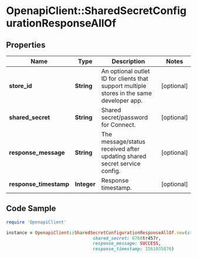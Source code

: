 # OpenapiClient::SharedSecretConfigurationResponseAllOf

## Properties

Name | Type | Description | Notes
------------ | ------------- | ------------- | -------------
**store_id** | **String** | An optional outlet ID for clients that support multiple stores in the same developer app. | [optional] 
**shared_secret** | **String** | Shared secret/password for Connect. | [optional] 
**response_message** | **String** | The message/status received after updating shared secret service config. | [optional] 
**response_timestamp** | **Integer** | Response timestamp. | [optional] 

## Code Sample

```ruby
require 'OpenapiClient'

instance = OpenapiClient::SharedSecretConfigurationResponseAllOf.new(store_id: 12345500000,
                                 shared_secret: 6768tr457r,
                                 response_message: SUCCESS,
                                 response_timestamp: 1561035070)
```


